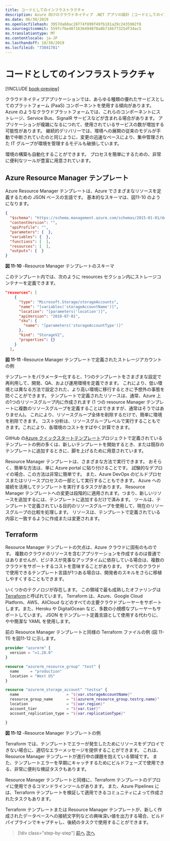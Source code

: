 ```yaml
---
title: コードとしてのインフラストラクチャ
description: Azure 向けのクラウドネイティブ .NET アプリの設計 |コードとしてのインフラストラクチャ
ms.date: 06/30/2019
ms.openlocfilehash: 3957da68ac28774f899f49fb181a29c2435902f8
ms.sourcegitcommit: 559fcfbe4871636494870a8b716bf7325df34ac5
ms.translationtype: MT
ms.contentlocale: ja-JP
ms.lasthandoff: 10/30/2019
ms.locfileid: "73841781"
---
```

# <a name="infrastructure-as-code"></a>コードとしてのインフラストラクチャ

[!INCLUDE [book-preview](../../../includes/book-preview.md)]

クラウドネイティブアプリケーションでは、あらゆる種類の優れたサービスとしてのプラットフォーム (PaaS) コンポーネントを使用する傾向があります。 Azure のようなクラウドプラットフォームでは、これらのコンポーネントにストレージ、Service Bus、SignalR サービスなどが含まれる場合があります。 アプリケーションが複雑になるにつれて、使用されているサービスの数が増加する可能性があります。 継続的デリバリーでは、環境への展開の従来のモデルが手動で中断されていたのと同じように、変更の迅速なペースにより、集中管理された IT グループが環境を管理するモデルも破損しています。

環境の構築も自動化することができます。 プロセスを簡単にするための、非常に便利なツールが豊富に用意されています。

## <a name="azure-resource-manager-templates"></a>Azure Resource Manager テンプレート

Azure Resource Manager テンプレートは、Azure でさまざまなリソースを定義するための JSON ベースの言語です。 基本的なスキーマは、図11-10 のようになります。

```json
{
  "$schema": "https://schema.management.azure.com/schemas/2015-01-01/deploymentTemplate.json#",
  "contentVersion": "",
  "apiProfile": "",
  "parameters": {  },
  "variables": {  },
  "functions": [  ],
  "resources": [  ],
  "outputs": {  }
}
```

**図 11-10** -Resource Manager テンプレートのスキーマ

このテンプレート内では、次のように resources セクション内にストレージコンテナーを定義できます。

```json
"resources": [
    {
      "type": "Microsoft.Storage/storageAccounts",
      "name": "[variables('storageAccountName')]",
      "location": "[parameters('location')]",
      "apiVersion": "2018-07-01",
      "sku": {
        "name": "[parameters('storageAccountType')]"
      },
      "kind": "StorageV2",
      "properties": {}
    }
  ],
```

**図 11-11** -Resource Manager テンプレートで定義されたストレージアカウントの例

テンプレートをパラメーター化すると、1つのテンプレートをさまざまな設定で再利用して、開発、QA、および運用環境を定義できます。 これにより、低い環境とは異なる方法で設定された、より高い環境に移行するときに予想外の事態を防ぐことができます。 テンプレートで定義されたリソースは、通常、Azure 上の1つのリソースグループ内に作成されます (1 つの resource Manager テンプレートに複数のリソースグループを定義することはできますが、通常はそうではありません)。 これにより、リソースグループ全体を削除するだけで、簡単に環境を削除できます。 コスト分析は、リソースグループレベルで実行することもできます。これにより、各環境のコストをすばやく計算できます。

GitHub の[Azure クイックスタートテンプレート](https://github.com/Azure/azure-quickstart-templates)プロジェクトで定義されているテンプレートの例の多くは、新しいテンプレートを開始するとき、または既存のテンプレートに追加するときに、脚を上げるために用意されています。

Resource Manager テンプレートは、さまざまな方法で実行できます。 おそらく、簡単な方法は、単に Azure portal に貼り付けることです。 試験的なデプロイの場合、この方法は非常に簡単です。 また、Azure DevOps のビルドプロセスまたはリリースプロセスの一部として実行することもできます。 Azure への接続を活用してテンプレートを実行するタスクがあります。 Resource Manager テンプレートへの変更は段階的に適用されます。つまり、新しいリソースを追加するには、テンプレートに追加するだけで済みます。 ツールは、テンプレートで定義されている目的のリソースグループを使用して、現在のリソースグループの比較を処理します。 リソースは、テンプレートで定義されている内容と一致するように作成または変更されます。  

## <a name="terraform"></a>Terraform

Resource Manager テンプレートの欠点は、Azure クラウドに固有のものです。 複数のクラウドのリソースを含むアプリケーションを作成するのは普通ではありませんが、ビジネスが見事なアップタイムに依存している場合は、複数のクラウドをサポートするコストを意味することがあります。 すべてのクラウドで使用できるテンプレート言語が1つある場合は、開発者のスキルをさらに移植しやすくすることもできます。

いくつかのテクノロジが存在します。 この領域で最も成熟したオファリングは[Terraform](https://www.terraform.io/)と呼ばれています。 Terraform は、Azure、Google Cloud Platform、AWS、AliCloud などのすべての主要クラウドプレーヤーをサポートします。また、Heroku や DigitalOcean など、多数の小規模なプレーヤーもサポートしています。 JSON をテンプレート定義言語として使用する代わりに、やや簡潔な YAML を使用します。

前の Resource Manager テンプレートと同様の Terraform ファイルの例 (図 11-11) を図11-12 に示します。

```terraform
provider "azurerm" {
  version = "=1.28.0"
}

resource "azurerm_resource_group" "test" {
  name     = "production"
  location = "West US"
}

resource "azurerm_storage_account" "testsa" {
  name                     = "${var.storageAccountName}"
  resource_group_name      = "${azurerm_resource_group.testrg.name}"
  location                 = "${var.region}"
  account_tier             = "${var.tier}"
  account_replication_type = "${var.replicationType}"

}
```

**図 11-12** -Resource Manager テンプレートの例

Terraform では、テンプレートでエラーが発生したためにリソースをデプロイできない場合に、適切なエラーメッセージを提供することができます。 これは、Resource Manager テンプレートが進行中の課題を抱えている領域です。 また、テンプレートエラーを早期にキャッチするためにビルドフェーズで使用できる、非常に便利な検証タスクもあります。

Resource Manager テンプレートと同様に、Terraform テンプレートのデプロイに使用できるコマンドラインツールがあります。 また、Azure Pipelines には、Terraform テンプレートを検証して適用できるコミュニティによって作成されたタスクもあります。

Terraform テンプレートまたは Resource Manager テンプレートが、新しく作成されたデータベースへの接続文字列などの興味深い値を出力する場合、ビルドパイプラインでキャプチャし、後続のタスクで使用することができます。

>[!div class="step-by-step"]
>[前へ](devops.md)
>[次へ](application-bundles.md)

